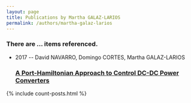 ```yaml
---
layout: page
title: Publications by Martha GALAZ-LARIOS
permalink: /authors/martha-galaz-larios
---
```


<h3 id="number-posts">There are ... items referenced.</h3>
<ul class="post-list">
<li><span class='post-meta'>2017 -- David NAVARRO, Domingo CORTES, Martha GALAZ-LARIOS</span><h3><a class='post-link' href="{{ site.baseurl }}/a-port-hamiltonian-approach-to-control-dc-dc-power-converters">A Port-Hamiltonian Approach to Control DC-DC Power Converters</a></h3></li>

</ul>
{% include count-posts.html %}
